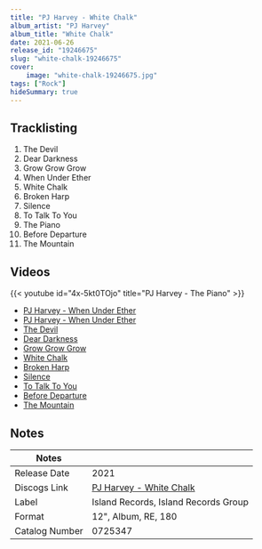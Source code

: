 ```yaml
---
title: "PJ Harvey - White Chalk"
album_artist: "PJ Harvey"
album_title: "White Chalk"
date: 2021-06-26
release_id: "19246675"
slug: "white-chalk-19246675"
cover:
    image: "white-chalk-19246675.jpg"
tags: ["Rock"]
hideSummary: true
---
```


## Tracklisting
1. The Devil
2. Dear Darkness
3. Grow Grow Grow
4. When Under Ether
5. White Chalk
6. Broken Harp
7. Silence
8. To Talk To You
9. The Piano
10. Before Departure
11. The Mountain

## Videos
{{< youtube id="4x-5kt0TOjo" title="PJ Harvey - The Piano" >}}
- [PJ Harvey - When Under Ether](https://www.youtube.com/watch?v=pFWCF8NAZGo)
- [PJ Harvey - When Under Ether](https://www.youtube.com/watch?v=lnUQwE0YhZo)
- [The Devil](https://www.youtube.com/watch?v=09019xe0TiQ)
- [Dear Darkness](https://www.youtube.com/watch?v=rXOccIZ7Ojs)
- [Grow Grow Grow](https://www.youtube.com/watch?v=UwbwKM051wU)
- [White Chalk](https://www.youtube.com/watch?v=5YKbcWQNtE0)
- [Broken Harp](https://www.youtube.com/watch?v=exNHL4X1_YM)
- [Silence](https://www.youtube.com/watch?v=uNFX38-BBaw)
- [To Talk To You](https://www.youtube.com/watch?v=jnhYaF0dbDE)
- [Before Departure](https://www.youtube.com/watch?v=-FGLoISqG70)
- [The Mountain](https://www.youtube.com/watch?v=WOQXPlhn6PI)

## Notes

| Notes          |             |
| ---------------| ----------- |
| Release Date   | 2021 |
| Discogs Link   | [PJ Harvey - White Chalk](https://www.discogs.com/release/19246675) |
| Label          | Island Records, Island Records Group |
| Format         | 12\", Album, RE, 180 |
| Catalog Number | 0725347 |

